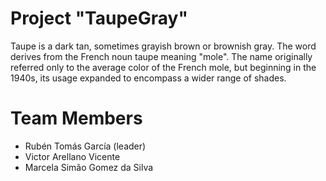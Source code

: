 

# Project "TaupeGray"

Taupe is a dark tan, sometimes grayish brown or brownish gray. The word derives from the French noun taupe meaning "mole". The name originally referred only to the average color of the French mole, but beginning in the 1940s, its usage expanded to encompass a wider range of shades.

# Team Members

* Rubén Tomás García (leader)
* Victor Arellano Vicente
* Marcela Simão Gomez da Silva

